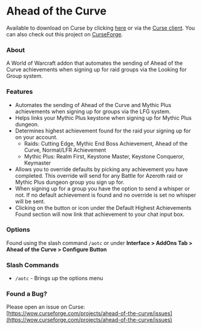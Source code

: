 # Ahead of the Curve

Available to download on Curse by clicking [here](https://mods.curse.com/addons/wow/258441-ahead-of-the-curve) or via the [Curse client](https://www.curse.com/). You can also check out this project on [CurseForge](https://wow.curseforge.com/projects/ahead-of-the-curve).

### About

A World of Warcraft addon that automates the sending of Ahead of the Curve achievements when signing up for raid groups via the Looking for Group system.

### Features

- Automates the sending of Ahead of the Curve and Mythic Plus achievements when signing up for groups via the LFG system.
- Helps links your Mythic Plus keystone when signing up for Mythic Plus dungeon.
- Determines highest achievement found for the raid your signing up for on your account.
  - Raids: Cutting Edge, Mythic End Boss Achievement, Ahead of the Curve, Normal/LFR Achievement
  - Mythic Plus: Realm First, Keystone Master, Keystone Conqueror, Keymaster
- Allows you to override defaults by picking any achievement you have completed. This override will send for any Battle for Azeroth raid or Mythic Plus dungeon group you sign up for.
- When signing up for a group you have the option to send a whisper or not. If no default achievement is found and no override is set no whisper will be sent.
- Clicking on the button or icon under the Default Highest Achievements Found section will now link that achievement to your chat input box.

### Options

Found using the slash command `/aotc` or under **Interface > AddOns Tab > Ahead of the Curve > Configure Button**

### Slash Commands

- `/aotc` - Brings up the options menu

### Found a Bug?

Please open an issue on Curse: [https://wow.curseforge.com/projects/ahead-of-the-curve/issues](https://wow.curseforge.com/projects/ahead-of-the-curve/issues)
